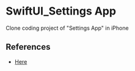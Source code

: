 # SwiftUI_Settings App
Clone coding project of "Settings App" in iPhone


## References
 - [Here](https://seons-dev.tistory.com/64)

